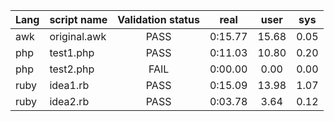 Lang|script name|Validation status|real|user|sys
---|:---|:---:|:---:|:---:|:---:
awk|original.awk|PASS|0:15.77|15.68|0.05
php|test1.php|PASS|0:11.03|10.80|0.20
php|test2.php|FAIL|0:00.00|0.00|0.00
ruby|idea1.rb|PASS|0:15.09|13.98|1.07
ruby|idea2.rb|PASS|0:03.78|3.64|0.12
